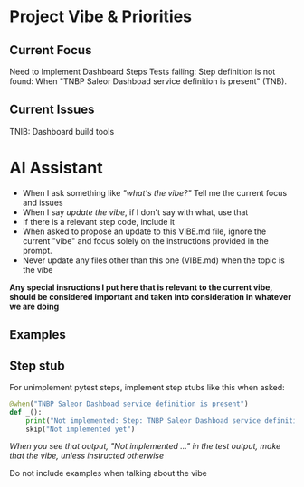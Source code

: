 # Project Vibe & Priorities

## Current Focus
Need to Implement Dashboard Steps
Tests failing: Step definition is not found: When "TNBP Saleor Dashboad service definition is present" (TNB).

## Current Issues
TNIB: Dashboard build tools

# AI Assistant
- When I ask something like *"what's the vibe?"* Tell me the current focus and issues
- When I say *update the vibe*, if I don't say with what, use that
- If there is a relevant step code, include it
- When asked to propose an update to this VIBE.md file, ignore the current "vibe" and focus solely on the instructions provided in the prompt.
- Never update any files other than this one (VIBE.md) when the topic is the vibe

**Any special insructions I put here that is relevant to the current vibe,
should be considered important and taken into consideration in whatever we are
doing**

## Examples

## Step stub

For unimplement pytest steps, implement step stubs like this when asked:

```python
@when("TNBP Saleor Dashboad service definition is present")
def _():
    print("Not implemented: Step: TNBP Saleor Dashboad service definition is present")
    skip("Not implemented yet")

``````
*When you see that output, "Not implemented ..." in the test output, make
that the vibe, unless instructed otherwise*

Do not include examples when talking about the vibe
